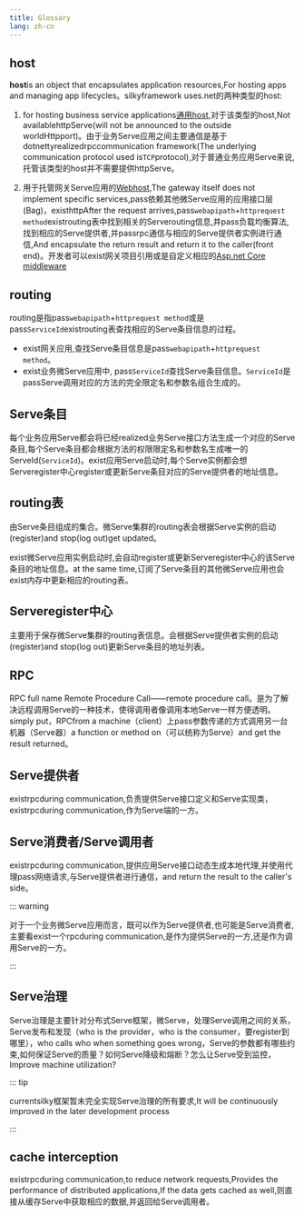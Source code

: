 ```yaml
---
title: Glossary
lang: zh-cn
---
```


## host

**host**is an object that encapsulates application resources,For hosting apps and managing app lifecycles。silkyframework uses.net的两种类型的host:

1. for hosting business service applications[通用host](https://docs.microsoft.com/zh-cn/dotnet/core/extensions/generic-host),对于该类型的host,Not availablehttpServe(will not be announced to the outside worldHttpport)。由于业务Serve应用之间主要通信是基于dotnettyrealizedrpccommunication framework(The underlying communication protocol used is`TCP`protocol),对于普通业务应用Serve来说,托管该类型的host并不需要提供httpServe。

2. 用于托管网关Serve应用的[Webhost](https://docs.microsoft.com/zh-cn/aspnet/core/fundamentals/host/web-host?view=aspnetcore-5.0),The gateway itself does not implement specific services,pass依赖其他微Serve应用的应用接口层(Bag)，existhttpAfter the request arrives,pass`webapipath`+`httprequest method`existrouting表中找到相关的Serverouting信息,并pass负载均衡算法,找到相应的Serve提供者,并passrpc通信与相应的Serve提供者实例进行通信,And encapsulate the return result and return it to the caller(front end)。开发者可以exist网关项目引用或是自定义相应的[Asp.net Core middleware](https://docs.microsoft.com/zh-cn/aspnet/core/fundamentals/middleware/?view=aspnetcore-5.0)

## routing

routing是指pass`webapipath`+`httprequest method`或是pass`ServiceId`existrouting表查找相应的Serve条目信息的过程。
  
- exist网关应用,查找Serve条目信息是pass`webapipath`+`httprequest method`。
- exist业务微Serve应用中, pass`ServiceId`查找Serve条目信息。`ServiceId`是passServe调用对应的方法的完全限定名和参数名组合生成的。

## Serve条目

每个业务应用Serve都会将已经realized业务Serve接口方法生成一个对应的Serve条目,每个Serve条目都会根据方法的权限限定名和参数名生成唯一的ServeId(`ServiceId`)。exist应用Serve启动时,每个Serve实例都会想Serveregister中心register或更新Serve条目对应的Serve提供者的地址信息。

## routing表

由Serve条目组成的集合。微Serve集群的routing表会根据Serve实例的启动(register)and stop(log out)get updated。

exist微Serve应用实例启动时,会自动register或更新Serveregister中心的该Serve条目的地址信息。at the same time,订阅了Serve条目的其他微Serve应用也会exist内存中更新相应的routing表。

## Serveregister中心

主要用于保存微Serve集群的routing表信息。会根据Serve提供者实例的启动(register)and stop(log out)更新Serve条目的地址列表。

## RPC

RPC full name Remote Procedure Call——remote procedure call。是为了解决远程调用Serve的一种技术，使得调用者像调用本地Serve一样方便透明。simply put，RPCfrom a machine（client）上pass参数传递的方式调用另一台机器（Serve器）a function or method on（可以统称为Serve）and get the result returned。

## Serve提供者

existrpcduring communication,负责提供Serve接口定义和Serve实现类，existrpcduring communication,作为Serve端的一方。

## Serve消费者/Serve调用者

existrpcduring communication,提供应用Serve接口动态生成本地代理,并使用代理pass网络请求,与Serve提供者进行通信，and return the result to the caller's side。

::: warning

对于一个业务微Serve应用而言，既可以作为Serve提供者,也可能是Serve消费者,主要看exist一个rpcduring communication,是作为提供Serve的一方,还是作为调用Serve的一方。

:::

## Serve治理

Serve治理是主要针对分布式Serve框架，微Serve，处理Serve调用之间的关系，Serve发布和发现（who is the provider，who is the consumer，要register到哪里），who calls who when something goes wrong，Serve的参数都有哪些约束,如何保证Serve的质量？如何Serve降级和熔断？怎么让Serve受到监控，Improve machine utilization?

::: tip

currentsilky框架暂未完全实现Serve治理的所有要求,It will be continuously improved in the later development process

:::

## cache interception

existrpcduring communication,to reduce network requests,Provides the performance of distributed applications,If the data gets cached as well,则直接从缓存Serve中获取相应的数据,并返回给Serve调用者。